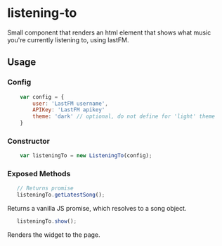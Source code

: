 # listening-to
Small component that renders an html element that shows what music you're currently listening to, using lastFM.

## Usage

### Config

```javascript
    var config = {
        user: 'LastFM username',
        APIKey: 'LastFM apikey'
        theme: 'dark' // optional, do not define for 'light' theme
    }
```

### Constructor

```javascript
    var listeningTo = new ListeningTo(config);
```

### Exposed Methods

```javascript
   // Returns promise
   listeningTo.getLatestSong();
```
Returns a vanilla JS promise, which resolves to a song object.


```javascript
   listeningTo.show();
```
Renders the widget to the page.
